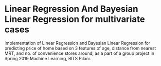 # Linear Regression And Bayesian Linear Regression for multivariate cases
Implementation of Linear Regression and Bayesian Linear Regression for predicting price of home based on 3 features of age, distance from nearest MRT, and no. of convenience stores around, as a part of a group project in Spring 2019 Machine Learning, BITS Pilani.
